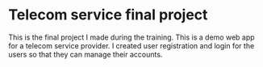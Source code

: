 # Telecom service final project
This is the final project I made during the training. This is a demo web app for a telecom service provider. I created user registration and login for the users so that they can manage their accounts.
